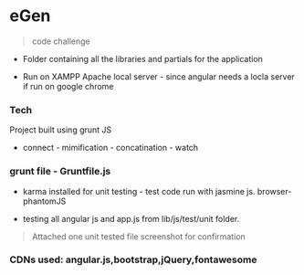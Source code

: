 # eGen
>code challenge


- Folder containing all the libraries and partials for the application 

- Run on XAMPP Apache local server - since angular needs a locla server if run on google chrome 
### Tech
Project built using grunt JS
   * connect - mimification - concatination - watch
    
### grunt file - Gruntfile.js

- karma installed for unit testing - test code run with jasmine js. browser- phantomJS

- testing all angular js and app.js from lib/js/test/unit folder.

>Attached one unit tested file screenshot for confirmation

### CDNs used: angular.js,bootstrap,jQuery,fontawesome

